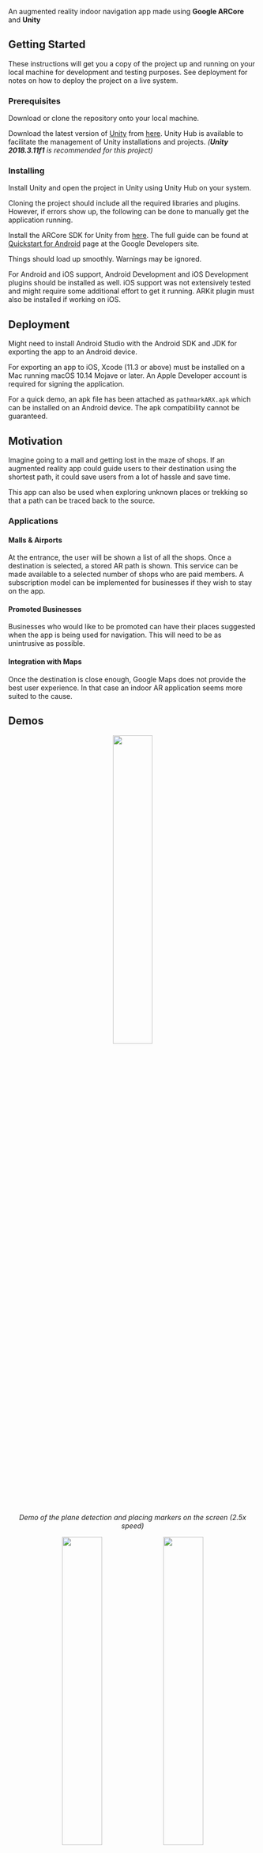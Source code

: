 An augmented reality indoor navigation app made using **Google ARCore** and **Unity**




## Getting Started

These instructions will get you a copy of the project up and running on your local machine for development and testing purposes. See deployment for notes on how to deploy the project on a live system.



### Prerequisites

Download or clone the repository onto your local machine.

Download the latest version of [Unity](http://www.unity.com/) from [here](https://unity3d.com/get-unity/download). Unity Hub is available to facilitate the management of Unity installations and projects. *(**Unity 2018.3.11f1** is recommended for this project)*



### Installing

Install Unity and open the project in Unity using Unity Hub on your system.

Cloning the project should include all the required libraries and plugins. However, if errors show up, the following can be done to manually get the application running. 

Install the ARCore SDK for Unity from [here](https://github.com/google-ar/arcore-unity-sdk/releases). The full guide can be found at [Quickstart for Android](https://developers.google.com/ar/develop/unity/quickstart-android) page at the Google Developers site.

Things should load up smoothly. Warnings may be ignored.

For Android and iOS support, Android Development and iOS Development plugins should be installed as well. iOS support was not extensively tested and might require some additional effort to get it running. ARKit plugin must also be installed if working on iOS.



## Deployment

Might need to install Android Studio with the Android SDK and JDK for exporting the app to an Android device.

For exporting an app to iOS, Xcode (11.3 or above) must be installed on a Mac running macOS 10.14 Mojave or later. An Apple Developer account is required for signing the application.

For a quick demo, an apk file has been attached as `pathmarkARX.apk` which can be installed on an Android device. The apk compatibility cannot be guaranteed.



## Motivation

Imagine going to a mall and getting lost in the maze of shops. If an augmented reality app could guide users to their destination using the shortest path, it could save users from a lot of hassle and save time.

This app can also be used when exploring unknown places or trekking so that a path can be traced back to the source.



### Applications


#### Malls & Airports
At the entrance, the user will be shown a list of all the shops. Once a destination is selected, a stored AR path is shown.
This service can be made available to a selected number of shops who are paid members.
A subscription model can be implemented for businesses if they wish to stay on the app.

#### Promoted Businesses
Businesses who would like to be promoted can have their places suggested when the app is being used for navigation. This will need to be as unintrusive as possible.

#### Integration with Maps
Once the destination is close enough, Google Maps does not provide the best user experience. In that case an indoor AR application seems more suited to the cause.



## Demos

<p align="center">
  <img src="https://github.com/ashishgopalhattimare/PathMarkAR/blob/master/Extras/plane-detect-marker-place.gif" width="40%">
</p>
<p align="center">
  <i>Demo of the plane detection and placing markers on the screen (2.5x speed)</i>
</p>

<p align="center">
<img src="https://github.com/ashishgopalhattimare/PathMarkAR/blob/master/Extras/place-marker-rabbit.gif" width="40%"> <img src="https://github.com/ashishgopalhattimare/PathMarkAR/blob/master/Extras/rabbit-running.gif" width="40%"> 
</p>
<p align="center">
  <i>Placing markers ➡ Saving markers ➡ Character guiding user</i>
</p>


## Status of the Project

#### What Works
- Detection of real world planes using ARCore
- Placement of markers that will be used to mark the path to be used
- Storing of paths to be used at a later time
- Guiding the user along the saved path using a character model

####  Future Work
The project can be scaled up so that more paths can be saved. Currently only 2 paths are being saved and are being switched between using the on screen buttons.

Once multiple paths are stored, they can be integrated into a search like interface so that the user can choose which destination is to be reached.

Other user interface and user experience improvements can be implemented to make the app easier and more pleasing to use.



## Built With

* [Unity](http://www.unity.com/) - Cross-platform real-time game engine developed by Unity Technologies
* [ARCore](https://developers.google.com/ar) - A software development kit developed by Google that allows for augmented reality applications to be built
* [Microsoft Visual Studio](https://visualstudio.microsoft.com/) - Integrated development environment for C# from Microsoft
* [Visual Studio Code](https://code.visualstudio.com) - An open source code editor developed by Microsoft 



## Contributing

Please read [CONTRIBUTING.md](https://gist.github.com/PurpleBooth/b24679402957c63ec426) for details on our code of conduct, and the process for submitting pull requests to us.



## Versioning

We used [GitHub](http://www.github.com/) for versioning. For the versions available, see the [tags on this repository](https://github.com/ashishgopalhattimare/PathMarkAR/tags). 



## Authors

* **Ashish Gopal Hattimare** - *Lead Developer* - [ashishgopalhattimare](https://github.com/ashishgopalhattimare)
* **Rajat Dipta Biswas** - *Developer and Designer* - [rajatdiptabiswas](https://github.com/rajatdiptabiswas)
* **Akash Yadav** - *Tester and Technical Lead* - [aky91](https://github.com/aky91)

See also the list of [contributors](https://github.com/ashishgopalhattimare/PathMarkAR/contributors) who participated in this project.



## License

This project is licensed under the MIT License - see the [LICENSE.md](LICENSE.md) file for details



## Acknowledgments

* raywenderlich.com | [Unity for Beginners](https://www.raywenderlich.com/unity/learn)
* andreasjakl.com | [Getting Started with Google ARCore, Part 2: Visualizing Planes & Placing Objects](https://www.andreasjakl.com/getting-started-with-google-arcore-part-2-visualizing-planes-placing-objects/)
* Google Developers | [Quickstart for Android](https://developers.google.com/ar/develop/unity/quickstart-android)
* Google Developers | [Unity API Reference for ARCore](https://developers.google.com/ar/reference/unity/)
* Unity Asset Store | [White Rabbit by Niwashi Games](https://assetstore.unity.com/packages/3d/characters/animals/white-rabbit-138709)
* Unity Asset Store | [Vectrosity by Starscene Software](https://assetstore.unity.com/packages/tools/particles-effects/vectrosity-82)
* [Unity3D Documentations](https://docs.unity3d.com/Manual/index.html)
* [Unity Answers](https://answers.unity.com/index.html)
* [StackOverflow](https://stackoverflow.com)
